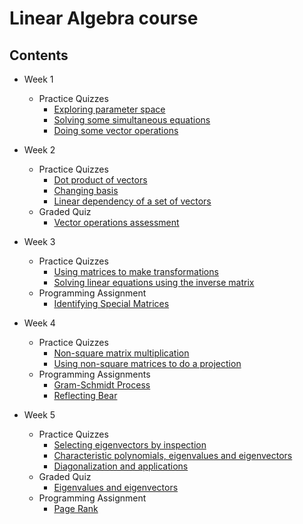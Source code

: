 # Linear Algebra course

## Contents
- Week 1 
  - Practice Quizzes
    - [Exploring parameter space](https://github.com/nikhil-1e9/Mathematics-for-Machine-Learning-Specialization/blob/main/Course%201%20-%20Linear%20Algebra/Week%201/1.%20Practice%20Quiz%20-%20Exploring%20parameter%20space.pdf)
    - [Solving some simultaneous equations](https://github.com/nikhil-1e9/Mathematics-for-Machine-Learning-Specialization/blob/main/Course%201%20-%20Linear%20Algebra/Week%201/2.%20Practice%20Quiz%20-%20Solving%20some%20simultaneous%20equations.pdf)
    - [Doing some vector operations](https://github.com/nikhil-1e9/Mathematics-for-Machine-Learning-Specialization/blob/main/Course%201%20-%20Linear%20Algebra/Week%201/3.%20Practice%20Quiz%20-%20Doing%20some%20vector%20operations.pdf)

- Week 2
  - Practice Quizzes
    - [Dot product of vectors](https://github.com/nikhil-1e9/Mathematics-for-Machine-Learning-Specialization/blob/main/Course%201%20-%20Linear%20Algebra/Week%202/1.%20Practice%20Quiz%20-%20Dot%20product%20of%20vectors.pdf)
    - [Changing basis](https://github.com/nikhil-1e9/Mathematics-for-Machine-Learning-Specialization/blob/main/Course%201%20-%20Linear%20Algebra/Week%202/2.%20Practice%20Quiz%20-%20Changing%20basis.pdf)
    - [Linear dependency of a set of vectors](https://github.com/nikhil-1e9/Mathematics-for-Machine-Learning-Specialization/blob/main/Course%201%20-%20Linear%20Algebra/Week%202/3.%20Practice%20Quiz%20-%20Linear%20dependency%20of%20a%20set%20of%20vectors.pdf)
  - Graded Quiz
    - [Vector operations assessment](https://github.com/nikhil-1e9/Mathematics-for-Machine-Learning-Specialization/blob/main/Course%201%20-%20Linear%20Algebra/Week%202/Graded%20Quiz%20-%20Vector%20operations%20assessment.pdf)

- Week 3
  - Practice Quizzes
    - [Using matrices to make transformations](https://github.com/nikhil-1e9/Mathematics-for-Machine-Learning-Specialization/blob/main/Course%201%20-%20Linear%20Algebra/Week%203/1.%20Practice%20Quiz%20-%20Using%20matrices%20to%20make%20transformations.pdf)
    - [Solving linear equations using the inverse matrix](https://github.com/nikhil-1e9/Mathematics-for-Machine-Learning-Specialization/blob/main/Course%201%20-%20Linear%20Algebra/Week%203/2.%20Practice%20Quiz%20-%20Solving%20linear%20equations%20using%20the%20inverse%20matrix.pdf)
  - Programming Assignment
    - [Identifying Special Matrices](https://github.com/nikhil-1e9/Mathematics-for-Machine-Learning-Specialization/blob/main/Course%201%20-%20Linear%20Algebra/Week%203/Programming%20Assignment/IdentifyingSpecialMatrices.ipynb)

- Week 4
  - Practice Quizzes
    - [Non-square matrix multiplication](https://github.com/nikhil-1e9/Mathematics-for-Machine-Learning-Specialization/blob/main/Course%201%20-%20Linear%20Algebra/Week%204/1.%20Practice%20Quiz%20-%20Non-square%20matrix%20multiplication.pdf)
    - [Using non-square matrices to do a projection](https://github.com/nikhil-1e9/Mathematics-for-Machine-Learning-Specialization/blob/main/Course%201%20-%20Linear%20Algebra/Week%204/2.%20Practice%20Quiz%20-%20Using%20non-square%20matrices%20to%20do%20a%20projection.pdf)
  - Programming Assignments
    - [Gram-Schmidt Process](https://github.com/nikhil-1e9/Mathematics-for-Machine-Learning-Specialization/blob/main/Course%201%20-%20Linear%20Algebra/Week%204/Programming%20Assignments/GramSchmidtProcess.ipynb)
    - [Reflecting Bear](https://github.com/nikhil-1e9/Mathematics-for-Machine-Learning-Specialization/blob/main/Course%201%20-%20Linear%20Algebra/Week%204/Programming%20Assignments/ReflectingBear.ipynb)

- Week 5
  - Practice Quizzes
    - [Selecting eigenvectors by inspection](https://github.com/nikhil-1e9/Mathematics-for-Machine-Learning-Specialization/blob/main/Course%201%20-%20Linear%20Algebra/Week%205/1.%20Practice%20Quiz%20-%20Selecting%20eigenvectors%20by%20inspection.pdf)
    - [Characteristic polynomials, eigenvalues and eigenvectors](https://github.com/nikhil-1e9/Mathematics-for-Machine-Learning-Specialization/blob/main/Course%201%20-%20Linear%20Algebra/Week%205/2.%20Practice%20Quiz%20-%20Characteristic%20polynomials,%20eigenvalues%20and%20eigenvectors.pdf)
    - [Diagonalization and applications](https://github.com/nikhil-1e9/Mathematics-for-Machine-Learning-Specialization/blob/main/Course%201%20-%20Linear%20Algebra/Week%205/3.%20Practice%20Quiz%20-%20Diagonalisation%20and%20applications.pdf)
  - Graded Quiz
    - [Eigenvalues and eigenvectors](https://github.com/nikhil-1e9/Mathematics-for-Machine-Learning-Specialization/blob/main/Course%201%20-%20Linear%20Algebra/Week%205/Graded%20Quiz%20-%20Eigenvalues%20and%20eigenvectors.pdf)
  - Programming Assignment
    - [Page Rank](https://github.com/nikhil-1e9/Mathematics-for-Machine-Learning-Specialization/blob/main/Course%201%20-%20Linear%20Algebra/Week%205/Programming%20Assignment/PageRank.ipynb)

